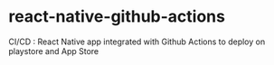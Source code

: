# react-native-github-actions
CI/CD : React Native app integrated with Github Actions to deploy on playstore and App Store
